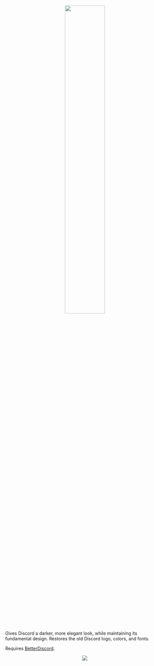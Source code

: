 # <p align="center"><img src="https://github.com/RockESV/Eris/blob/main/Resources/Eris%20Wordmark.svg" width="50%" height="50%"></p>

Gives Discord a darker, more elegant look, while maintaining its fundamental design. Restores the old Discord logo, colors, and fonts.

Requires [BetterDiscord](https://betterdiscord.app/).

<p align="center"><img src="https://i.imgur.com/aN6XufW.png"></p>

